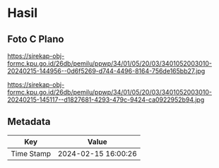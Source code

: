 # Hasil

## Foto C Plano

https://sirekap-obj-formc.kpu.go.id/26db/pemilu/ppwp/34/01/05/20/03/3401052003010-20240215-144956--0d6f5269-d744-4496-8164-756de165bb27.jpg

https://sirekap-obj-formc.kpu.go.id/26db/pemilu/ppwp/34/01/05/20/03/3401052003010-20240215-145117--d1827681-4293-479c-9424-ca0922952b94.jpg


## Metadata

| Key        | Value               |
| ---------- | ------------------- |
| Time Stamp | 2024-02-15 16:00:26 |



